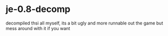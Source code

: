 # je-0.8-decomp
decompiled thsi all myself, its a bit ugly and more runnable out the game but mess around with it if you want
